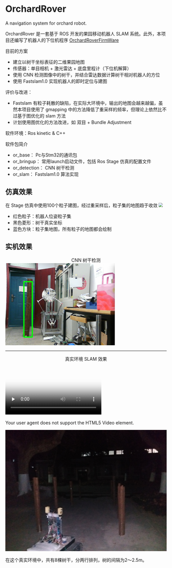 # OrchardRover
A navigation system for orchard robot.

OrchardRover 是一套基于 ROS 开发的果园移动机器人 SLAM 系统。此外，本项目还编写了机器人的下位机程序 [OrchardRoverFirmWare](https://github.com/1344618323/OrchardRoverFirmWare) 

目前的方案
* 建立以树干坐标表征的二维果园地图
* 传感器：单目相机 + 激光雷达 + 底盘里程计（下位机解算）
* 使用 CNN 检测图像中的树干，并结合雷达数据计算树干相对机器人的方位
* 使用 Fastslam1.0 实现机器人的即时定位与建图

评价与改进：
* Fastslam 有粒子耗散的缺陷，在实际大环境中，输出的地图会越来越偏，虽然本项目使用了 gmapping 中的方法降低了重采样的频率，但理论上依然比不过基于图优化的 slam 方法
* 计划使用图优化的方法改进，如 双目 + Bundle Adjustment

软件环境：Ros kinetic & C++

软件包简介
* or_base：	    Pc与Stm32的通讯包
* or_bringup：   常用launch启动文件，包括 Ros Stage 仿真的配置文件	
* or_detection： CNN 树干检测
* or_slam：      Fastslam1.0 算法实现

## 仿真效果

在 Stage 仿真中使用100个粒子建图，经过重采样后，粒子集的地图趋于收敛
<img src="img/slam_simulation.gif" style="zoom:80%;display: inline-block; float:middle"/>
* 红色粒子：机器人位姿粒子集
* 黑色菱形：树干真实坐标
* 蓝色方块：粒子集地图，所有粒子的地图都会绘制

## 实机效果

<center>CNN 树干检测</center>
<img src="img/cnn.png" style="zoom:80%;display: inline-block; float:middle"/>

---

<center>真实环境 SLAM 效果</center>

<video id="video" controls="" preload="none"
    poster="http://media.w3.org/2010/05/sintel/poster.png">
    <source id="ogv" src="img/slam_true.ogv" 
              type="video/ogg">
    <p>Your user agent does not support the HTML5 Video element.</p>
</video>

<img src="img/orchard.jpg" style="zoom:80%;display: inline-block; float:middle"/>

在这个真实环境中，共有8棵树干，分两行排列，树的间隔为2～2.5m。
